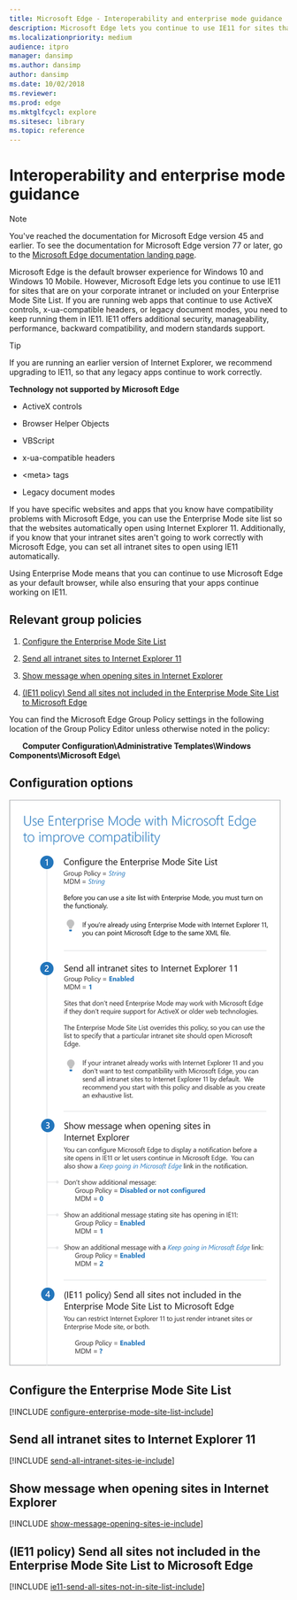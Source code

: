 ```yaml
---
title: Microsoft Edge - Interoperability and enterprise mode guidance
description: Microsoft Edge lets you continue to use IE11 for sites that are on your corporate intranet or included on your Enterprise Mode Site List. If you are running web apps that continue to use ActiveX controls, x-ua-compatible headers, or legacy document modes, you need to keep running them in IE11.  IE11 offers additional security, manageability, performance, backward compatibility, and modern standards support.
ms.localizationpriority: medium
audience: itpro
manager: dansimp
ms.author: dansimp
author: dansimp
ms.date: 10/02/2018
ms.reviewer:
ms.prod: edge
ms.mktglfcycl: explore
ms.sitesec: library
ms.topic: reference
---
```


# Interoperability and enterprise mode guidance

> [!NOTE]
> You've reached the documentation for Microsoft Edge version 45 and earlier. To see the documentation for Microsoft Edge version 77 or later, go to the [Microsoft Edge documentation landing page](/DeployEdge/).

Microsoft Edge is the default browser experience for Windows 10 and Windows 10 Mobile. However, Microsoft Edge lets you continue to use IE11 for sites that are on your corporate intranet or included on your Enterprise Mode Site List. If you are running web apps that continue to use ActiveX controls, x-ua-compatible headers, or legacy document modes, you need to keep running them in IE11. IE11 offers additional security, manageability, performance, backward compatibility, and modern standards support.

> [!TIP]
> If you are running an earlier version of Internet Explorer, we recommend upgrading to IE11, so that any legacy apps continue to work correctly.

**Technology not supported by Microsoft Edge**

- ActiveX controls

- Browser Helper Objects

- VBScript

- x-ua-compatible headers

- \<meta\> tags

- Legacy document modes

If you have specific websites and apps that you know have compatibility problems with Microsoft Edge, you can use the Enterprise Mode site list so that the websites automatically open using Internet Explorer 11. Additionally, if you know that your intranet sites aren't going to work correctly with Microsoft Edge, you can set all intranet sites to open using IE11 automatically.

Using Enterprise Mode means that you can continue to use Microsoft Edge as your default browser, while also ensuring that your apps continue working on IE11.

## Relevant group policies

1. [Configure the Enterprise Mode Site List](#configure-the-enterprise-mode-site-list)

2. [Send all intranet sites to Internet Explorer 11](#send-all-intranet-sites-to-internet-explorer-11)

3. [Show message when opening sites in Internet Explorer](#show-message-when-opening-sites-in-internet-explorer)

4. [(IE11 policy) Send all sites not included in the Enterprise Mode Site List to Microsoft Edge](#ie11-policy-send-all-sites-not-included-in-the-enterprise-mode-site-list-to-microsoft-edge)

You can find the Microsoft Edge Group Policy settings in the following location of the Group Policy Editor unless otherwise noted in the policy:

&nbsp;&nbsp;&nbsp;&nbsp;&nbsp;&nbsp;**Computer Configuration\\Administrative Templates\\Windows Components\\Microsoft Edge\\**

## Configuration options

![Use Enterprise Mode with Microsoft Edge to improve compatibility](../images/use-enterprise-mode-with-microsoft-edge-sm.png)


## Configure the Enterprise Mode Site List

[!INCLUDE [configure-enterprise-mode-site-list-include](../includes/configure-enterprise-mode-site-list-include.md)]


## Send all intranet sites to Internet Explorer 11

[!INCLUDE [send-all-intranet-sites-ie-include](../includes/send-all-intranet-sites-ie-include.md)]


## Show message when opening sites in Internet Explorer

[!INCLUDE [show-message-opening-sites-ie-include](../includes/show-message-opening-sites-ie-include.md)]


## (IE11 policy) Send all sites not included in the Enterprise Mode Site List to Microsoft Edge

[!INCLUDE [ie11-send-all-sites-not-in-site-list-include](../includes/ie11-send-all-sites-not-in-site-list-include.md)]